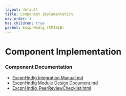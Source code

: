 ```yaml
---
layout: default
title: Component Implementation
nav_order: 1
has_children: true
parent: ExcpnHndlg (CM101B)
---
```

# Component Implementation
### Component Documentation

- [ExcpnHndlg Integration Manual.md](doc/ExcpnHndlg%20Integration%20Manual.md)
- [ExcpnHndlg Module Design Document.md](doc/ExcpnHndlg%20Module%20Design%20Document.md)
- [ExcpnHndlg_PeerReviewChecklist.html](doc/ExcpnHndlg_PeerReviewChecklist.html)

